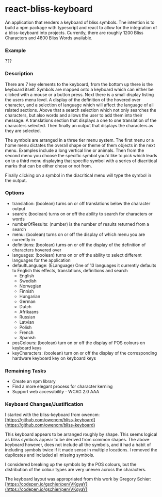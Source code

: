# react-bliss-keyboard
An application that renders a keyboard of bliss symbols. The intention is to build
a npm package with typescript and react to allow for the integration of a bliss-keyboard
into projects. Currently, there are roughly 1200 Bliss Characters and 4800 Bliss Words
available.

### Example
???

### Description
There are 7 key elements to the keyboard, from the bottom up there is the keyboard itself.
Symbols are mapped onto a keyboard which can either be clicked with a mouse or a button
press. Next there is a small display listing the users menu level. A display of the
definition of the hovered over character, and a selection of language which will affect
the language of all related sections. Above that a search selection which not
only searches the characters, but also words and allows the user to add them into their
message. A translations section that displays a one to one translation of the characters
selected. Then finally an output that displays the characters as they are selected.

The symbols are arranged in a three tier menu system. The first menu or a home menu
dictates the overall shape or theme of them objects in the next menu. Examples include
a long vertical line or animals. Then from the second menu you choose the specific
symbol you'd like to pick which leads on to a third menu displaying that specific
symbol with a series of diacritical marks that can be either chose or not from.

Finally clicking on a symbol in the diacritical menu will type the symbol in the
output.

### Options
* translation: (boolean) turns on or off translations below the character output
* search: (boolean) turns on or off the ability to search for characters or words
* numberOfResults: (number) is the number of results returned from a search
* menu: (boolean) turns on or off the display of which menu you are currently in
* definitions: (boolean) turns on or off the display of the definition of characters hovered over
* languages: (boolean) turns on or off the ability to select different languages for the application
* defaultLanguage: (ELanguage) One of 13 languages it currently defaults to English this effects, translations, definitions and search
    * English
    * Swedish
    * Norwegian
    * Finnish
    * Hungarian
    * German
    * Dutch
    * Afrikaans
    * Russian
    * Latvian
    * Polish
    * French
    * Spanish
* posColours: (boolean) turn on or off the display of POS colours on keyboard keys
* keyCharacters: (boolean) turn on or off the display of the corresponding hardware keyboard key on keyboard keys

### Remaining Tasks
* Create an npm library
* Find a more elegant process for character kerning
* Support web accessibility - WCAG 2.0 AAA

### Keyboard Changes/Justification
I started with the bliss-keyboard from owencm:
[https://github.com/owencm/bliss-keyboard](https://github.com/owencm/bliss-keyboard)

This keyboard appears to be arranged roughly by shape. This seems logical as
bliss symbols appear to be derived from common shapes. The above keyboard however, does
not include all the symbols, and it had a habit of including symbols twice if it
made sense in multiple locations. I removed the duplicates and included all missing
symbols.

I considered breaking up the symbols by the POS colours, but the distribution of the
colour types are very uneven across the characters.

The keyboard layout was appropriated from this work by Gregory Schier:
[https://codepen.io/gschier/pen/VKgyaY](https://codepen.io/gschier/pen/VKgyaY)

